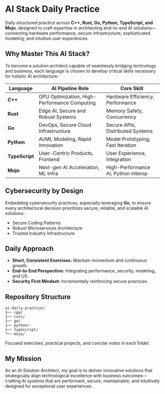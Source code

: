 # AI Stack Daily Practice

Daily structured practice across **C++, Rust, Go, Python, TypeScript, and Mojo**, designed to craft expertise in architecting end-to-end AI solutions—connecting hardware performance, secure infrastructure, sophisticated modeling, and intuitive user experiences.

## Why Master This AI Stack?

To become a solution architect capable of seamlessly bridging technology and business, each language is chosen to develop critical skills necessary for holistic AI architecture:

| Language      | AI Pipeline Role                        | Core Skill                         |
|---------------|-----------------------------------------|------------------------------------|
| **C++**       | GPU Optimization, High-Performance Computing | Hardware Efficiency, Performance   |
| **Rust**      | Edge AI, Secure and Robust Systems      | Memory Safety, Concurrency         |
| **Go**        | DevOps, Secure Cloud Infrastructure     | Secure APIs, Distributed Systems   |
| **Python**    | AI/ML Modeling, Rapid Innovation        | Model Prototyping, Fast Iteration  |
| **TypeScript**| User-Centric Products, Frontend         | User Experience, Integration       |
| **Mojo**      | Next-gen AI Acceleration, ML Infra      | High-Performance AI, Python Interop|

## Cybersecurity by Design

Embedding cybersecurity practices, especially leveraging **Go**, to ensure every architectural decision prioritizes secure, reliable, and scalable AI solutions:

- Secure Coding Patterns
- Robust Microservices Architecture
- Trusted Industry Infrastructure

## Daily Approach
- **Short, Consistent Exercises:** Maintain momentum and continuous growth.
- **End-to-End Perspective:** Integrating performance, security, modeling, and UX.
- **Security First Mindset:** Incrementally reinforcing secure practices.

## Repository Structure
```
ai-daily-practice/
├── cpp/
├── rust/
├── go/
├── python/
├── typescript/
└── mojo/
```

Focused exercises, practical projects, and concise notes in each folder.

## My Mission
As an AI Solution Architect, my goal is to deliver innovative solutions that strategically align technological excellence with business outcomes—crafting AI systems that are performant, secure, maintainable, and intuitively designed for exceptional user experiences.


